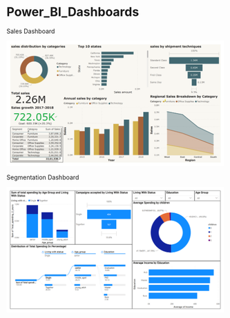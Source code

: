 # Power_BI_Dashboards

Sales Dashboard

![Sales Dashboard](Sales_data/Sales_Dashboard.png)

Segmentation Dashboard

![Segmentation Dashboard](Segmentation_analysis/Dashboard.png)

